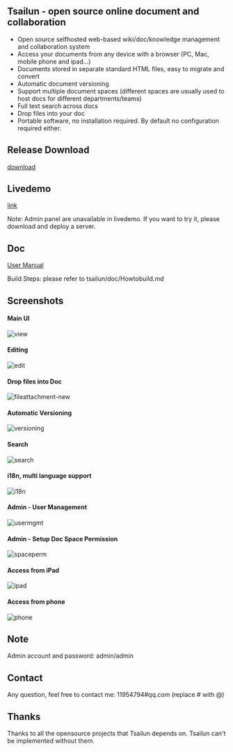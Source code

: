 ## Tsailun - open source online document and collaboration

- Open source selfhosted web-based wiki/doc/knowledge management and collaboration system
- Access your documents from any device with a browser (PC, Mac, mobile phone and ipad...)
- Documents stored in separate standard HTML files, easy to migrate and convert
- Automatic document versioning
- Support multiple document spaces (different spaces are usually used to host docs for different departments/teams)
- Full text search across docs
- Drop files into your doc
- Portable software, no installation required. By default no configuration required either.

## Release Download
[download](https://github.com/lisupeng/tsailunreleases)

## Livedemo
[link](http://tsailun.com.cn/demo)

Note: Admin panel are unavailable in livedemo.
If you want to try it, please download and deploy a server.

## Doc

[User Manual](http://tsailun.com.cn/spaces/doc/pages/Getting_Started/Launch?op=view)

Build Steps: please refer to tsailun/doc/Howtobuild.md

## Screenshots
 
#### Main UI
![view](https://user-images.githubusercontent.com/97643149/154651761-0873d01e-5cf3-45ae-8860-3198195981e6.jpg)

#### Editing
![edit](https://user-images.githubusercontent.com/97643149/154651941-ca750eb4-8e6e-4763-a888-53f1eea15ac9.jpg)

#### Drop files into Doc
![fileattachment-new](https://user-images.githubusercontent.com/97643149/155987297-f0456561-6407-45b0-9b20-520d60bd855c.png)

#### Automatic Versioning
![versioning](https://user-images.githubusercontent.com/97643149/154652101-fbbb0080-2b1e-4d91-b682-b6ca9911d1db.jpg)

#### Search
![search](https://user-images.githubusercontent.com/97643149/154652156-69d8df1b-cc86-492e-b92c-7ede69605ff6.jpg)

#### i18n, multi language support
![i18n](https://user-images.githubusercontent.com/97643149/154652191-51b3f12a-c0c0-430a-bd14-996faf4eb5fb.jpg)
 
#### Admin - User Management
![usermgmt](https://user-images.githubusercontent.com/97643149/154652353-96523317-06f3-46c0-9aa4-4b4a77f885cd.jpg)

#### Admin - Setup Doc Space Permission
![spaceperm](https://user-images.githubusercontent.com/97643149/154652512-bef5a086-ec97-4a1b-ac0c-433ee52fcbcc.jpg)

#### Access from iPad
![ipad](https://user-images.githubusercontent.com/97643149/154877668-ecb257d9-f1ff-4457-b577-878a9a15f25d.png)

#### Access from phone
![phone](https://user-images.githubusercontent.com/97643149/154686394-491d1031-184a-44ab-a7f2-29d9405a5839.gif)

## Note
Admin account and password: admin/admin

## Contact
Any question, feel free to contact me: 11954794#qq.com (replace # with @)

## Thanks
Thanks to all the opensource projects that Tsailun depends on.
Tsailun can't be implemented without them.

